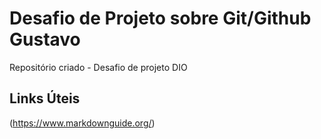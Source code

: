 # Desafio de Projeto sobre Git/Github Gustavo
Repositório criado - Desafio de projeto DIO

## Links Úteis 
(https://www.markdownguide.org/)
